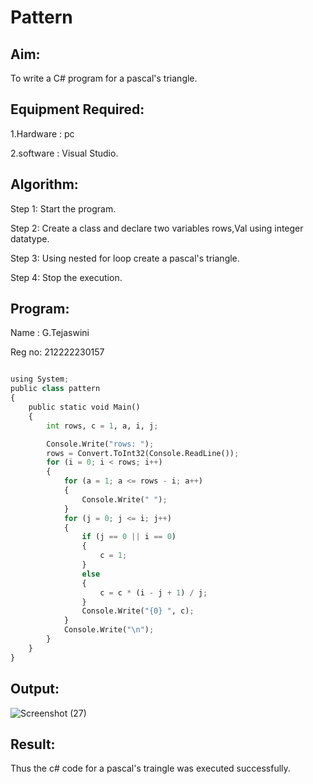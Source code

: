 # Pattern

## Aim:
To write a C# program for a pascal's triangle.

## Equipment Required:
1.Hardware : pc

2.software : Visual Studio.

## Algorithm:
 Step 1: Start the program.

 Step 2: Create a class and declare two variables rows,Val using integer datatype.

 Step 3: Using nested for loop create a pascal's triangle.

 Step 4: Stop the execution.
 
## Program:
Name : G.Tejaswini

Reg no: 212222230157
```python

using System;
public class pattern
{
    public static void Main()
    {
        int rows, c = 1, a, i, j;

        Console.Write("rows: ");
        rows = Convert.ToInt32(Console.ReadLine());
        for (i = 0; i < rows; i++)
        {
            for (a = 1; a <= rows - i; a++)
            {
                Console.Write(" ");
            }
            for (j = 0; j <= i; j++)
            {
                if (j == 0 || i == 0)
                {
                    c = 1;
                }
                else
                {
                    c = c * (i - j + 1) / j;
                }
                Console.Write("{0} ", c);
            }
            Console.Write("\n");
        }
    }
}
```
## Output:
![Screenshot (27)](https://github.com/TejaswiniGugananthan/C-Pattern/assets/121222763/78ed2660-0d69-4e61-a85e-ac994bc95180)

## Result:
Thus the c# code for a pascal's traingle was executed successfully.



